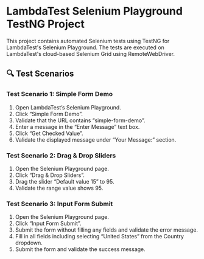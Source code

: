 # LambdaTest Selenium Playground TestNG Project
 
This project contains automated Selenium tests using TestNG for LambdaTest's Selenium Playground. The tests are executed on LambdaTest's cloud-based Selenium Grid using RemoteWebDriver.
 
## 🔍 Test Scenarios
 
### Test Scenario 1: Simple Form Demo
1. Open LambdaTest’s Selenium Playground.
2. Click “Simple Form Demo”.
3. Validate that the URL contains “simple-form-demo”.
4. Enter a message in the “Enter Message” text box.
5. Click “Get Checked Value”.
6. Validate the displayed message under “Your Message:” section.
 
### Test Scenario 2: Drag & Drop Sliders
1. Open the Selenium Playground page.
2. Click “Drag & Drop Sliders”.
3. Drag the slider “Default value 15” to 95.
4. Validate the range value shows 95.
 
### Test Scenario 3: Input Form Submit
1. Open the Selenium Playground page.
2. Click “Input Form Submit”.
3. Submit the form without filling any fields and validate the error message.
4. Fill in all fields including selecting “United States” from the Country dropdown.
5. Submit the form and validate the success message.

 
 
